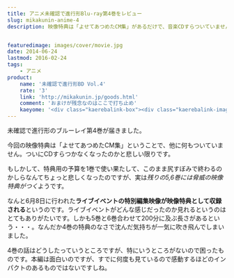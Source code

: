 ```yaml
---
title: アニメ未確認で進行形Blu-ray第4巻をレビュー
slug: mikakunin-anime-4
description: 映像特典は「よせてあつめたCM集」があるだけで、音楽CDすらついていません。半分くらい映像特典のために購入しているので、これはちょっとがっかりでした。第4巻はもっとも特典が少ない巻になっています。映像特典は次回以降に期待という感じです。


featuredimage: images/cover/movie.jpg
date: 2014-06-24
lastmod: 2016-02-24
tags: 
    - アニメ
product:
    name: '未確認で進行形BD Vol.4'
    rate: '3'
    link: 'http://mikakunin.jp/goods.html'
    comment: 'おまけが残念なのはここで打ち止め'
    kaeyome: '<div class="kaerebalink-box"><div class="kaerebalink-image"><a href="http://www.amazon.co.jp/exec/obidos/ASIN/B00HRQIKDE/illusionspace-22/ref=nosim/" rel="nofollow" target="_blank"><img src="https://ecx.images-amazon.com/images/I/51YlxkJZJDL._SL160_.jpg" style="border: none;" /></a></div><div class="kaerebalink-info"><div class="kaerebalink-name"><a href="http://www.amazon.co.jp/exec/obidos/ASIN/B00HRQIKDE/illusionspace-22/ref=nosim/" rel="nofollow" target="_blank">未確認で進行形 vol.4(初回生産限定版) [Blu-ray]</a><div class="kaerebalink-powered-date">posted with <a href="http://kaereba.com" rel="nofollow" target="_blank">カエレバ</a></div></div><div class="kaerebalink-detail">照井春佳 東宝 2014-06-18    </div><div class="kaerebalink-link1"><div class="shoplinkamazon"><a href="http://www.amazon.co.jp/gp/search?keywords=%96%A2%8Am%94F%82%C5%90i%8Ds%8C%60%20vol.4%81%40Blu-ray&__mk_ja_JP=%83J%83%5E%83J%83i&tag=illusionspace-22" rel="nofollow" target="_blank" title="アマゾン" >Amazonで購入</a></div><div class="shoplinkrakuten"><a href="http://hb.afl.rakuten.co.jp/hgc/0e95387f.f2aef20d.0e953880.25e412bd/?pc=http%3A%2F%2Fsearch.rakuten.co.jp%2Fsearch%2Fmall%2F%25E6%259C%25AA%25E7%25A2%25BA%25E8%25AA%258D%25E3%2581%25A7%25E9%2580%25B2%25E8%25A1%258C%25E5%25BD%25A2%2520vol.4%25E3%2580%2580Blu-ray%2F-%2Ff.1-p.1-s.1-sf.0-st.A-v.2%3Fx%3D0%26scid%3Daf_ich_link_urltxt%26m%3Dhttp%3A%2F%2Fm.rakuten.co.jp%2F" rel="nofollow" target="_blank" title="楽天市場" >楽天市場で購入</a></div></div></div><div class="booklink-footer" style="clear: left"></div></div>'
---
```


未確認で進行形のブルーレイ第4巻が届きました。

今回の映像特典は「よせてあつめたCM集」ということで、他に何もついていません。ついにCDすらつかなくなったのかと悲しい限りです。

もしかして、特典用の予算を1巻で使い果たして、このまま尻すぼみで終わるのかしらなんてちょっと悲しくなったのですが、実は<em>残りの5,6巻には脅威の映像特典がつく</em>ようです。

なんと6月8日に行われた<strong>ライブイベントの特別編集映像が映像特典として収録される</strong>というのです。ライブイベントがどんな感じだったのか見れるというのはとてもありがたいです。しかも5巻と6巻合わせて200分に及ぶ長さがあるという・・・。なんだか4巻の特典のなさで沈んだ気持ちが一気に吹き飛んでしまいました。

4巻の話はどうしたっていうところですが、特にいうところがないので困ったものです。本編は面白いのですが、すでに何度も見ているので感動するほどのインパクトのあるものではないですしね。


  